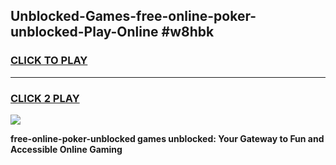 
## Unblocked-Games-free-online-poker-unblocked-Play-Online #w8hbk
<h3>
<a href="https://news.freeplayer.one?title=free-online-poker-unblocked&ref=3">CLICK TO PLAY</a></h3>
<hr>

<h3>
<a href="https://news.freeplayer.one?title=free-online-poker-unblocked&ref=3">CLICK 2 PLAY</a>
  
</h3>

<a href="https://news.freeplayer.one?title=free-online-poker-unblocked&ref=3"><img src="https://clearcache.store/games.png"></a>


**free-online-poker-unblocked games unblocked: Your Gateway to Fun and Accessible Online Gaming**
